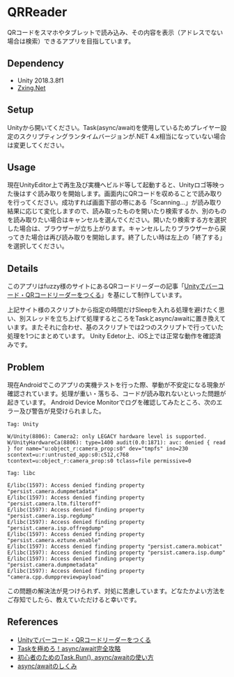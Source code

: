 # QRReader
QRコードをスマホやタブレットで読み込み、その内容を表示（アドレスでない場合は検索）できるアプリを目指しています。

## Dependency
- Unity 2018.3.8f1
- [Zxing.Net](https://github.com/zxing/zxing)

## Setup
Unityから開いてください。Task(async/await)を使用しているためプレイヤー設定のスクリプティングランタイムバージョンが.NET 4.x相当になっていない場合は変更してください。

## Usage
現在UnityEditor上で再生及び実機へビルド等して起動すると、Unityロゴ等映った後はすぐ読み取りを開始します。画面内にQRコードを収めることで読み取りを行ってください。成功すれば画面下部の帯にある「Scanning...」が読み取り結果に応じて変化しますので、読み取ったものを開いたり検索するか、別のものを読み取りたい場合はキャンセルを選んでください。開いたり検索する方を選択した場合は、ブラウザーが立ち上がります。キャンセルしたりブラウザーから戻ってきた場合は再び読み取りを開始します。終了したい時は左上の「終了する」を選択してください。

## Details
このアプリはfuzzy様のサイトにあるQRコードリーダーの記事「[Unityでバーコード・QRコードリーダーをつくる](http://fuzzy0.hatenablog.com/entry/2018/07/10/234630)」を基にして制作しています。

上記サイト様のスクリプトから指定の時間だけSleepを入れる処理を避けたく思い、別スレッドを立ち上げて処理するところをTaskとasync/awaitに置き換えています。またそれに合わせ、基のスクリプトでは2つのスクリプトで行っていた処理を1つにまとめています。
Unity Edetor上、iOS上では正常な動作を確認済みです。

## Problem
現在Androidでこのアプリの実機テストを行った際、挙動が不安定になる現象が確認されています。処理が重い・落ちる、コードが読み取れないといった問題が起きています。
Android Device Monitorでログを確認してみたところ、次のエラー及び警告が見受けられました。

`Tag: Unity`
```
W/Unity(8806): Camera2: only LEGACY hardware level is supported.
W/UnityHardwareCa(8806): type=1400 audit(0.0:1871): avc: denied { read } for name="u:object_r:camera_prop:s0" dev="tmpfs" ino=230 scontext=u:r:untrusted_app:s0:c512,c768 tcontext=u:object_r:camera_prop:s0 tclass=file permissive=0
```
`Tag: libc`
```
E/libc(1597): Access denied finding property "persist.camera.dumpmetadata"
E/libc(1597): Access denied finding property "persist.camera.ltm.filteroff"
E/libc(1597): Access denied finding property "persist.camera.isp.regdump"
E/libc(1597): Access denied finding property "persist.camera.isp.offregdump"
E/libc(1597): Access denied finding property "persist.camera.eztune.enable"
E/libc(1597): Access denied finding property "persist.camera.mobicat"
E/libc(1597): Access denied finding property "persist.camera.isp.dump"
E/libc(1597): Access denied finding property "persist.camera.dumpmetadata"
E/libc(1597): Access denied finding property "camera.cpp.dumppreviewpayload"
```

この問題の解決法が見つけられず、対処に苦慮しています。どなたかよい方法をご存知でしたら、教えていただけると幸いです。

## References
- [Unityでバーコード・QRコードリーダーをつくる](http://fuzzy0.hatenablog.com/entry/2018/07/10/234630)
- [Taskを極めろ！async/await完全攻略](https://qiita.com/acple@github/items/8f63aacb13de9954c5da)
- [初心者のためのTask.Run(), async/awaitの使い方](https://qiita.com/Alupaca1363Inew/items/0126270bca99883605de)
- [async/awaitのしくみ](https://www.youtube.com/watch?v=sT5kwDEb3xY&t=379s)
